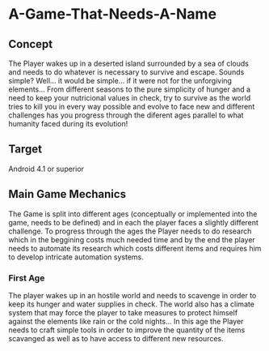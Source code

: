 # A-Game-That-Needs-A-Name
## Concept
The Player wakes up in a deserted island surrounded by a sea of clouds and needs to do whatever is necessary to survive and escape. Sounds simple? Well... it would be simple... if it were not for the unforgiving elements...
From different seasons to the pure simplicity of hunger and a need to keep your nutricional values in check, try to survive as the world tries to kill you in every way possible and evolve to face new and different challenges has you progress through the diferent ages parallel to what humanity faced during its evolution!
## Target
Android 4.1 or superior
## Main Game Mechanics
The Game is split into different ages (conceptually or implemented into the game, needs to be defined) and in each the player faces a slightly different challenge. To progress through the ages the Player needs to do research which in the beggining costs much needed time and by the end the player needs to automate its research which costs different items and requires him to develop intricate automation systems.
### First Age
The player wakes up in an hostile world and needs to scavenge in order to keep its hunger and water supplies in check. The world also has a climate system that may force the player to take measures to protect himself against the elements like rain or the cold nights... In this age the Player needs to craft simple tools in order to improve the quantity of the items scavanged as well as to have access to different new resources.
